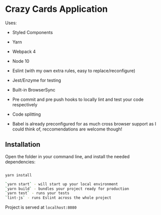 # Crazy Cards Application

Uses:

- Styled Components
- Yarn
- Webpack 4
- Node 10
- Eslint (with my own extra rules, easy to replace/reconfigure)
- Jest/Enzyme for testing

- Built-in BrowserSync
- Pre commit and pre push hooks to locally lint and test your code respectively
- Code splitting
- Babel is already preconfigured for as much cross browser support as I could think of, reccomendations are welcome though!


## Installation

Open the folder in your command line, and install the needed dependencies:

```bash

yarn install

`yarn start` - will start up your local environment
`yarn build` - bundles your project ready for production
`yarn test` - runs your tests
`lint-js` - runs Eslint across the whole project

```
Project is served at `localhost:8080`
